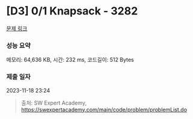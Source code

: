 # [D3] 0/1 Knapsack - 3282 

[문제 링크](https://swexpertacademy.com/main/code/problem/problemDetail.do?contestProbId=AWBJAVpqrzQDFAWr) 

### 성능 요약

메모리: 64,636 KB, 시간: 232 ms, 코드길이: 512 Bytes

### 제출 일자

2023-11-18 23:24



> 출처: SW Expert Academy, https://swexpertacademy.com/main/code/problem/problemList.do